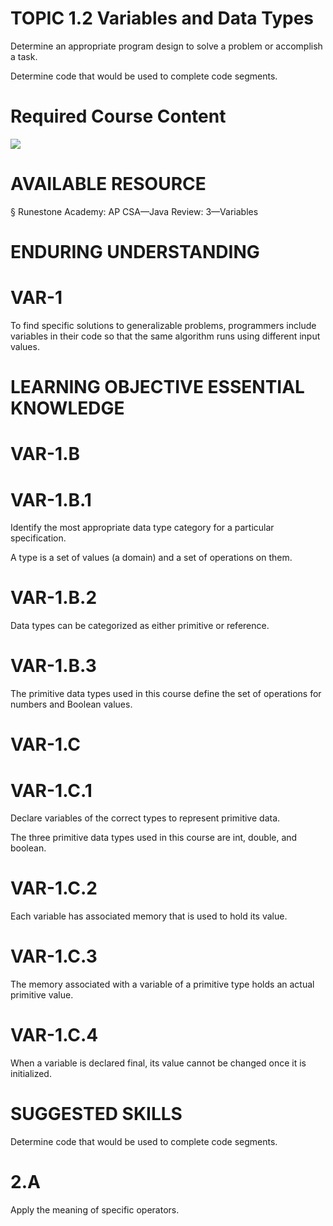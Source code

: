# TOPIC 1.2 Variables and Data Types  

Determine an appropriate program design to solve a problem or accomplish a task.  

Determine code that would be used to complete code segments.  

# Required Course Content  

![](images/8ea3f612520c413463797ab03fad52f3c1995be08cd306cf180c2fb95c5f102d.jpg)  

# AVAILABLE RESOURCE  

§ Runestone Academy: AP CSA—Java Review: 3—Variables  

# ENDURING UNDERSTANDING  

# VAR-1  

To find specific solutions to generalizable problems, programmers include variables in their code so that the same algorithm runs using different input values.  

# LEARNING OBJECTIVE ESSENTIAL KNOWLEDGE  

# VAR-1.B  

# VAR-1.B.1  

Identify the most appropriate data type category for a particular specification.  

A type is a set of values (a domain) and a set of operations on them.  

# VAR-1.B.2  

Data types can be categorized as either primitive or reference.  

# VAR-1.B.3  

The primitive data types used in this course define the set of operations for numbers and Boolean values.  

# VAR-1.C  

# VAR-1.C.1  

Declare variables of the correct types to represent primitive data.  

The three primitive data types used in this course are int, double, and boolean.  

# VAR-1.C.2  

Each variable has associated memory that is used to hold its value.  

# VAR-1.C.3  

The memory associated with a variable of a primitive type holds an actual primitive value.  

# VAR-1.C.4  

When a variable is declared final, its value cannot be changed once it is initialized.  

# SUGGESTED SKILLS  

Determine code that would be used to complete code segments.  

# 2.A  

Apply the meaning of specific operators.